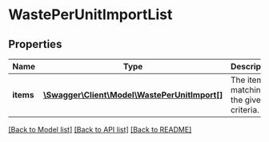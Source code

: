 # WastePerUnitImportList

## Properties
Name | Type | Description | Notes
------------ | ------------- | ------------- | -------------
**items** | [**\Swagger\Client\Model\WastePerUnitImport[]**](WastePerUnitImport.md) | The items matching the given criteria. | [optional] 

[[Back to Model list]](../README.md#documentation-for-models) [[Back to API list]](../README.md#documentation-for-api-endpoints) [[Back to README]](../README.md)



